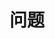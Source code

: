---
title: 问题
sidebar:
  - text: 问题
    collapsed: false
    items:
      - text: 常见问题
        link: /questions/faq
      - text: 反馈建议
        link: /questions/feedback
---